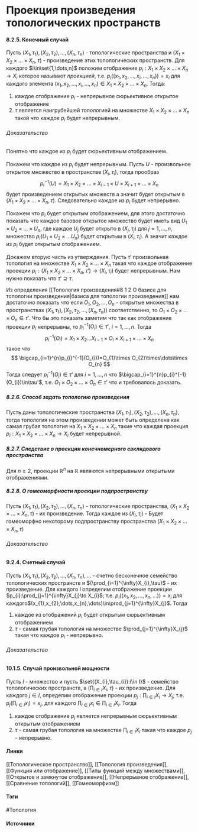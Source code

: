 # Проекция произведения топологических пространств
#### 8.2.5. Конечный случай
Пусть $(X_{1},\tau_{1}),(X_{2},\tau_{2}),\dots,(X_{n},\tau_{n})$ - топологические пространства и $(X_{1}\times X_{2}\times\dots\times X_{n},\tau)$ - произведение этих топологических пространств.
Для каждого $i\in\set{1,\dots,n}$ положим отображение $p_{i}:X_{1}\times X_{2}\times\dots\times X_{n}\to X_{i}$ которое называют *проекцией*, т.е. $p_{i}((x_{1},x_{2},\dots,x_{i},\dots,x_{n}))=x_{i}$ для каждого элемента $(x_{1},x_{2},\dots,x_{i},\dots,x_{n})\in X_{1}\times X_{2}\times\dots\times X_{n}$. 
Тогда:
1. каждое отображение $p_{i}$ - непрерывное сюрьективное открытое отображение
2. $\tau$ является наигрубейшей топологией на множестве $X_{1}\times X_{2}\times\dots\times X_{n}$ такой что каждое $p_{i}$ будет непрерывным.

###### Доказательство
Понятно что каждое из $p_{i}$ будет сюрьективным отображением. 

Покажем что каждое из $p_{i}$ будет непрерывным. Пусть $U$ - произвольное открытое множество в пространстве $(X_{i},\tau_{i})$, тогда прообраз
$$
p_{i}^{-1}(U)=X_{1}\times X_{2}\times\dots\times X_{i-1}\times U\times X_{i+1}\times\dots\times X_{n}
$$
будет произведением открытых множеств а значит будет открытым в $(X_{1}\times X_{2}\times\dots\times X_{n},\tau)$. Следовательно каждое из $p_{i}$ будет непрерывно.

Покажем что $p_{i}$ будет открытым отображением, для этого достаточно показать что каждое базовое открытое множество будет иметь вид $U_{1}\times U_{2}\times\dots\times U_{n}$, где каждое $U_{j}$ будет открыто в $(X_{j},\tau_{j})$ для $j=1,\dots,n$, множество $p_{i}(U_{1}\times U_{2}\times\dots U_{n})$ будет открытым в $(X_{i},\tau_{i})$. А значит каждое из $p_{i}$ будет открытым отображением. 

Докажем вторую часть из утверждения. Пусть $\tau'$ произвольная топология на множестве $X_{1}\times X_{2}\times\dots\times X_{n}$ такая что каждое отображение проекции $p_{i}:(X_{1}\times X_{2}\times\dots\times X_{n},\tau')\to(X_{i},\tau_{i})$ будет непрерывным. Нам нужно показать что $\tau'\supseteq\tau$.

Из определения [[Топология произведения#8 1 2 О базисе для топологии произведения|базиса для топологии произведения]] нам достаточно показать что если $O_{1},O_{2},\dots,O_{n}$ - открытые множества в пространствах $(X_{1},\tau_{1}),(X_{2},\tau_{2},\dots,(X_{n},\tau_{n}))$ соответственно, то $O_{1}\times O_{2}\times\dots\times O_{n}\in\tau'$. Что бы это показать заметим что так как отображение проекции $p_{i}$ непрерывны, то $p_{i}^{-1}(O_{i})\in\tau'$, $i=1,\dots,n$. Тогда
$$
p_{i}^{-1}(O_{i})=X_{1}\times X_{2}\dots X_{i-1}\times O_{i}\times X_{i+1}\times\dots\times X_{n}
$$
такое что
$$
\bigcap_{i=1}^{n}p_{i}^{-1}(O_{i})=O_{1}\times O_{2}\times\dots\times O_{n}
$$
Тогда следует $p_{i}^{-1}(O_{i})\in\tau'$ для $i=1,\dots,n$ что $\bigcap_{i=1}^{n}p_{i}^{-1}(O_{i})\in\tau'$, т.е. $O_{1}\times O_{2}\times\dots\times O_{n}\in\tau'$ что и требовалось доказать.
##### 8.2.6. Способ задать топологию произведения
Пусть даны топологические пространства $(X_{1},\tau_{1}),(X_{2},\tau_{2}),\dots,(X_{n},\tau_{n})$, тогда топология на этом произведении может быть определена как самая грубая топология на $X_{1}\times X_{2}\times\dots\times X_{n}$ такие что каждая проекция $p_{i}:X_{1}\times X_{2}\times\dots\times X_{n}\to X_{i}$ будет непрерывной.
##### 8.2.7. Следствие о проекции конечномерного евклидового пространства
Для $n\ge2$, проекции $\mathbb{R}^{n}$ на $\mathbb{R}$ являются непрерывными открытыми отображениями.
##### 8.2.8. О гомеоморфности проекции подпространству
Пусть $(X_{1},\tau_{1}),(X_{2},\tau_{2}),\dots,(X_{n},\tau_{n})$ - топологические пространства, $(X_{1}\times X_{2}\times\dots\times X_{n},\tau)$ - их произведение. Тогда каждое из $(X_{i},\tau_{i})$ - Будет гомеоморфно некоторому подпространству пространства $(X_{1}\times X_{2}\times\dots\times X_{n},\tau)$
###### Доказательство
#### 9.2.4. Счетный случай
Пусть $(X_{1},\tau_{1}),(X_{2},\tau_{2}),\dots,(X_{n},\tau_{n}),\dots$ - счетно бесконечное семейство топологических пространств и $(\prod_{i=1}^{\infty}X_{i},\tau)$ - их произведение. Для каждого $i$ определим отображение проекции $p_{i}:\prod_{j=1}^{\infty}X_{j}\to X_{i}$; т.е. $p_{i}((x_{1},x_{2},\dots,x_{n},\dots))=x_{i}$ для каждого$(x_{1},x_{2},\dots,x_{n},\dots)\in\prod_{j=1}^{\infty}X_{j}$. Тогда 
1. каждое из отображений $p_{i}$ будет открытым сюрьективным отображением
2. $\tau$ - самая грубая топология на множестве $\prod_{j=1}^{\infty}X_{j}$ такая что каждое $p_{i}$ - непрерывно.

###### Доказательство

#### 10.1.5. Случай произвольной мощности
Пусть $I$ - множество и пусть $\set{(X_{i},\tau_{i}):i\in I}$ - семейство топологических пространств, а $(\prod_{i\in I}X_{i},\tau)$ - их произведение. Для каждого $j\in I$, определим отображение проекции $p_{j}:\prod_{i\in I}X_{i}\to X_{j}$; т.е. $p_{j}\left(\prod_{i\in I}x_{i}\right)=x_{j}$, для каждого $\prod_{i\in I}x_{i}\in\prod_{i\in I}X_{i}$. Тогда
1. каждое отображение $p_{j}$ является непрерывным сюрьективным открытым отображением
2. $\tau$ - самая грубая топология на множестве $\prod_{i\in I}X_{i}$ такая что каждое $p_{j}$ - непрерывно.
#### Линки
 [[Топологическое пространство]],
 [[Топология произведения]],
 [[Функция или отображение]],
 [[Типы функций между множествами]],
 [[Открытое и замкнутое отображение]],
 [[Непрерывное отображение]],
 [[Сравнение топологий]],
 [[Гомеоморфизм]]

#### Тэги
 #Топология 
#### Источники
